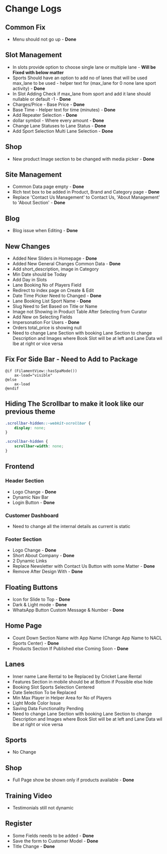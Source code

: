 # Change Logs

## Common Fix

- Menu should not go up - **Done**

## Slot Management

- In slots provide option to choose single lane or multiple lane - **Will be Fixed with below matter**
- Sports Should have an option to add no of lanes that will be used max_lane to be used - helper text for (max_lane for 0 none lane sport activity) - **Done**
- In Slot Adding Check if max_lane from sport and add it lane should nullable or default -1 - **Done**
- Charges/Price - Base Price - **Done**
- Base Time - Helper text for time (minutes) - **Done**
- Add Repeater Selection - **Done**
- dollar symbol - Where every amount - **Done**
- Change Lane Statuses to Lane Status - **Done**
- Add Sport Selection Multi Lane Selection - **Done**

## Shop

- New product Image section to be changed with media picker - **Done**

## Site Management

- Common Data page empty - **Done**
- Rich text box to be added in Product, Brand and Category page - **Done**
- Replace 'Contact Us Management' to Contact Us, 'About Management' to 'About Section' - **Done**

## Blog

- Blog issue when Editing - **Done**

## New Changes

- Added New Sliders in Homepage - **Done**
- Added New General Changes Common Data - **Done**
- Add short_description, image in Category
- Min Date should be Today
- Add Day in Slots
- Lane Booking No of Players Field
- Redirect to index page on Create & Edit
- Date Time Picker Need to Changed - **Done**
- Lane Booking List Sport Name - **Done**
- Slug Need to Set Based on Title or Name
- Image not Showing in Product Table After Selecting from Curator
- Add New on Selecting Fields
- Impersonation For Users - **Done**
- Orders total_price is showing null
- Need to change Lane Section with booking Lane Section to change Description and Images where Book Slot will be at left and Lane Data wil lbe at right or vice versa

## Fix For Side Bar - Need to Add to Package

```blade
@if (FilamentView::hasSpaMode())
    ax-load="visible"
@else
    ax-load
@endif
```

## Hiding The Scrollbar to make it look like our previous theme

```css
.scrollbar-hidden::-webkit-scrollbar {
    display: none;
}

.scrollbar-hidden {
    scrollbar-width: none;
}
```

## Frontend

### Header Section

- Logo Change - **Done**
- Dynamic Nav Bar
- Login Button - **Done**

### Customer Dashboard

- Need to change all the internal details as current is static

### Footer Section

- Logo Change - **Done**
- Short About Company - **Done**
- 2 Dynamic Links
- Replace Newsletter with Contact Us Button with some Matter - **Done**
- Remove After Design With - **Done**

## Floating Buttons

- Icon for Slide to Top - **Done**
- Dark & Light mode - **Done**
- WhatsApp Button Custom Message & Number - **Done**

## Home Page

- Count Down Section Name with App Name (Change App Name to NACL Sports Center) - **Done**
- Products Section If Published else Coming Soon - **Done**

## Lanes

- Inner name Lane Rental to be Replaced by Cricket Lane Rental
- Features Section in mobile should be at Bottom if Possible else hide
- Booking Slot Sports Selection Centered
- Date Selection To be Replaced
- Min Max Player in Helper Area for No of Players
- Light Mode Color Issue
- Saving Data Functionality Pending
- Need to change Lane Section with booking Lane Section to change Description and Images where Book Slot will be at left and Lane Data wil lbe at right or vice versa

## Sports

- No Change

## Shop

- Full Page show be shown only if products available - **Done**

## Training Video

- Testimonials still not dynamic

## Register

- Some Fields needs to be added - **Done**
- Save the form to Customer Model - **Done**
- Title Change - **Done**
